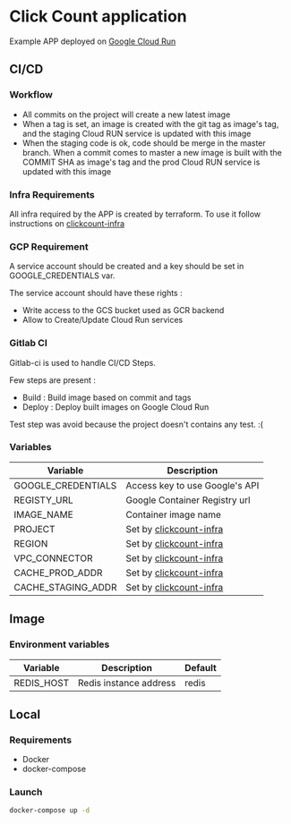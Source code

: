 # Click Count application

Example APP deployed on [Google Cloud Run](https://cloud.google.com/run)

## CI/CD

### Workflow

* All commits on the project will create a new latest image
* When a tag is set, an image is created with the git tag as image's tag, and the staging Cloud RUN service is updated with this image
* When the staging code is ok, code should be merge in the master branch. When a commit comes to master a new image is built with the COMMIT SHA as image's tag and the prod Cloud RUN service is updated with this image
### Infra Requirements

All infra required by the APP is created by terraform. To use it follow instructions on [clickcount-infra](https://github.com/Krast76/clickcount-infra)

### GCP Requirement

A service account should be created and a key should be set in GOOGLE_CREDENTIALS var.

The service account should have these rights :

* Write access to the GCS bucket used as GCR backend
* Allow to Create/Update Cloud Run services

### Gitlab CI

Gitlab-ci is used to handle CI/CD Steps.

Few steps are present :

* Build : Build image based on commit and tags
* Deploy : Deploy built images on Google Cloud Run

Test step was avoid because the project doesn't contains any test. :(

### Variables

Variable | Description
--- | --- 
GOOGLE_CREDENTIALS | Access key to use Google's API
REGISTY_URL | Google Container Registry url
IMAGE_NAME | Container image name
PROJECT | Set by [clickcount-infra](https://github.com/Krast76/clickcount-infra)
REGION | Set by [clickcount-infra](https://github.com/Krast76/clickcount-infra)
VPC_CONNECTOR | Set by [clickcount-infra](https://github.com/Krast76/clickcount-infra)
CACHE_PROD_ADDR | Set by [clickcount-infra](https://github.com/Krast76/clickcount-infra) 
CACHE_STAGING_ADDR | Set by [clickcount-infra](https://github.com/Krast76/clickcount-infra)

## Image

### Environment variables

Variable | Description | Default
--- | --- | ---
REDIS_HOST | Redis instance address | redis 

## Local

### Requirements

* Docker
* docker-compose

### Launch
```bash
docker-compose up -d
```
